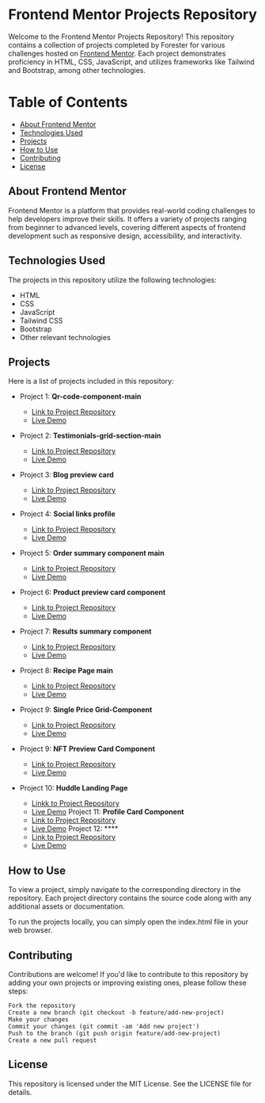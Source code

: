 # Frontend Mentor Projects Repository

Welcome to the Frontend Mentor Projects Repository! This repository contains a collection of projects completed by Forester for various challenges hosted on [Frontend Mentor](https://www.frontendmentor.io/). Each project demonstrates proficiency in HTML, CSS, JavaScript, and utilizes frameworks like Tailwind and Bootstrap, among other technologies.

# Table of Contents

- [About Frontend Mentor](#about-frontend-mentor)
- [Technologies Used](#technologies-used)
- [Projects](#projects)
- [How to Use](#how-to-use)
- [Contributing](#contributing)
- [License](#license)

## About Frontend Mentor

Frontend Mentor is a platform that provides real-world coding challenges to help developers improve their skills. It offers a variety of projects ranging from beginner to advanced levels, covering different aspects of frontend development such as responsive design, accessibility, and interactivity.

## Technologies Used

The projects in this repository utilize the following technologies:

- HTML
- CSS
- JavaScript
- Tailwind CSS
- Bootstrap
- Other relevant technologies

## Projects

Here is a list of projects included in this repository:

- Project 1: **Qr-code-component-main**
    - [Link to Project Repository](https://github.com/Forester04/frontend_mentor-projects/tree/main/qr-code-component-main)
    - [Live Demo](https://forester04.github.io/frontend_mentor-projects/qr-code-component-main/)

- Project 2: **Testimonials-grid-section-main**
    - [Link to Project Repository](https://github.com/Forester04/frontend_mentor-projects/tree/main/testimonials-grid-section-main)
    - [Live Demo](https://forester04.github.io/frontend_mentor-projects/testimonials-grid-section-main/)
- Project 3: **Blog preview card**
    - [Link to Project Repository](https://github.com/Forester04/frontend_mentor-projects/tree/main/blog-preview-card-main)
    - [Live Demo](https://forester04.github.io/frontend_mentor-projects/blog-preview-card-main/)
- Project 4: **Social links profile**
    - [Link to Project Repository](https://github.com/Forester04/frontend_mentor-projects/tree/main/social-links-profile-main)
    - [Live Demo](https://forester04.github.io/frontend_mentor-projects/social-links-profile-main/)
- Project 5: **Order summary component main**
    - [Link to Project Repository](https://github.com/Forester04/frontend_mentor-projects/tree/main/order-summary-component-main)
    - [Live Demo](https://forester04.github.io/frontend_mentor-projects/order-summary-component-main/)
- Project 6: **Product preview card component**
    - [Link to Project Repository](https://github.com/Forester04/frontend_mentor-projects/tree/main/product-preview-card-component-main)
    - [Live Demo](https://forester04.github.io/frontend_mentor-projects/product-preview-card-component-main/)
- Project 7: **Results summary component**
    - [Link to Project Repository](https://github.com/Forester04/frontend_mentor-projects/tree/main/results-summary-component-main)
    - [Live Demo](https://forester04.github.io/frontend_mentor-projects/results-summary-component-main/)
- Project 8: **Recipe Page main**
    - [Link to Project Repository](https://github.com/Forester04/frontend_mentor-projects/tree/main/recipe-page-main)
    - [Live Demo](https://forester04.github.io/frontend_mentor-projects/recipe-page-main)
- Project 9: **Single Price Grid-Component**
    - [Link to Project Repository](https://github.com/Forester04/frontend_mentor-projects/tree/main/single-price-grid-component-master)
    - [Live Demo](https://forester04.github.io/frontend_mentor-projects/single-price-grid-component-master/)
- Project 9: **NFT Preview Card Component**
    - [Link to Project Repository](https://github.com/Forester04/frontend_mentor-projects/tree/main/nft-preview-card-component-main)
    - [Live Demo ](https://forester04.github.io/frontend_mentor-projects/nft-preview-card-component-main)
- Project 10: **Huddle Landing Page**
    - [Linkk to Project Repository](https://github.com/Forester04/frontend_mentor-projects/tree/main/huddle-landing-page-with-single-introductory-section-master)
    - [Live Demo](https://forester04.github.io/frontend_mentor-projects/huddle-landing-page-with-single-introductory-section-master)
Project 11: **Profile Card Component**
    - [Link to Project Repository](https://github.com/Forester04/frontend_mentor-projects/tree/main/profile-card-component-main)
    - [Live Demo](https://forester04.github.io/frontend_mentor-projects/profile-card-component-main)
Project 12: ****
    - [Link to Project Repository](https://github.com/Forester04/frontend_mentor-projects/tree/main/3-column-preview-card-component-main)
    - [Live Demo](https://forester04.github.io/frontend_mentor-projects/3-column-preview-card-component-main/)
## How to Use

To view a project, simply navigate to the corresponding directory in the repository. Each project directory contains the source code along with any additional assets or documentation.

To run the projects locally, you can simply open the index.html file in your web browser.

## Contributing

Contributions are welcome! If you'd like to contribute to this repository by adding your own projects or improving existing ones, please follow these steps:

    Fork the repository
    Create a new branch (git checkout -b feature/add-new-project)
    Make your changes
    Commit your changes (git commit -am 'Add new project')
    Push to the branch (git push origin feature/add-new-project)
    Create a new pull request

## License

This repository is licensed under the MIT License. See the LICENSE file for details.